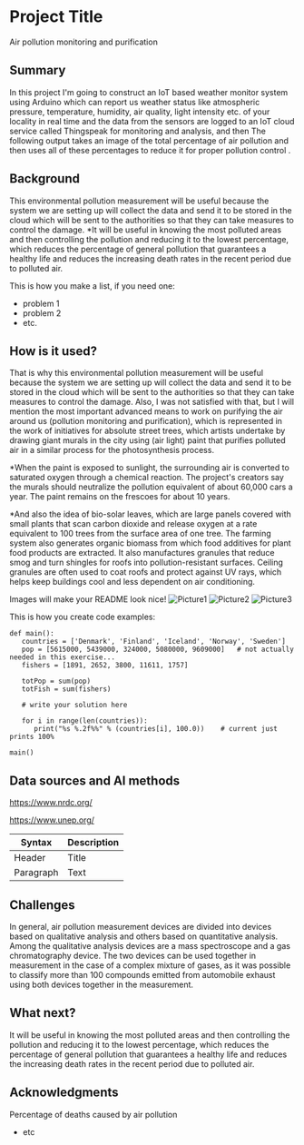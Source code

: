 # Project Title

Air pollution monitoring and purification
## Summary

 In this project I'm going to construct an IoT based weather monitor system using Arduino which can report us weather status like atmospheric pressure, temperature, humidity, air quality, light intensity etc. of your locality in real time and the data from the sensors are logged to an IoT cloud service called Thingspeak for monitoring and analysis, and then The following output takes an image of the total percentage of air pollution and then uses all of these percentages  to reduce  it for proper  pollution control .

## Background

This environmental pollution measurement will be useful because the system we are setting up will collect the data and send it to be stored in the cloud which will be sent to the authorities so that they can take measures to control the damage.
*It will be useful in knowing the most polluted areas and then controlling the pollution and reducing it to the lowest percentage, which reduces the percentage of general pollution that guarantees a healthy life and reduces the increasing death rates in the recent period due to polluted air.

This is how you make a list, if you need one:
* problem 1
* problem 2
* etc.


## How is it used?

That is why this environmental pollution measurement will be useful because the system we are setting up will collect the data and send it to be stored in the cloud which will be sent to the authorities so that they can take measures to control the damage.
Also, I was not satisfied with that, but I will mention the most important advanced means to work on purifying the air around us (pollution monitoring and purification), which is represented in the work of initiatives for absolute street trees, which artists undertake by drawing giant murals in the city using (air light) paint that purifies polluted air in a similar process for the photosynthesis process.

*When the paint is exposed to sunlight, the surrounding air is converted to saturated oxygen through a chemical reaction. The project's creators say the murals should neutralize the pollution equivalent of about 60,000 cars a year. The paint remains on the frescoes for about 10 years.

*And also the idea of ​​bio-solar leaves, which are large panels covered with small plants that scan carbon dioxide and release oxygen at a rate equivalent to 100 trees from the surface area of ​​one tree. The farming system also generates organic biomass from which food additives for plant food products are extracted.
It also manufactures granules that reduce smog and turn shingles for roofs into pollution-resistant surfaces. Ceiling granules are often used to coat roofs and protect against UV rays, which helps keep buildings cool and less dependent on air conditioning.

Images will make your README look nice!
![Picture1](https://user-images.githubusercontent.com/96638371/159126247-25cb7b2a-6d7f-463a-ade8-ca759adb7d77.jpg)
![Picture2](https://user-images.githubusercontent.com/96638371/159126254-38d594e6-d732-441f-9f5c-2f28cc1614c3.png)
![Picture3](https://user-images.githubusercontent.com/96638371/159126267-cd173af4-de65-4990-8eba-9e2572da00b1.png)




This is how you create code examples:
```
def main():
   countries = ['Denmark', 'Finland', 'Iceland', 'Norway', 'Sweden']
   pop = [5615000, 5439000, 324000, 5080000, 9609000]   # not actually needed in this exercise...
   fishers = [1891, 2652, 3800, 11611, 1757]

   totPop = sum(pop)
   totFish = sum(fishers)

   # write your solution here

   for i in range(len(countries)):
      print("%s %.2f%%" % (countries[i], 100.0))    # current just prints 100%

main()
```


## Data sources and AI methods
https://www.nrdc.org/

https://www.unep.org/

| Syntax      | Description |
| ----------- | ----------- |
| Header      | Title       |
| Paragraph   | Text        |

## Challenges

In general, air pollution measurement devices are divided into devices based on qualitative analysis and others based on quantitative analysis. Among the qualitative analysis devices are a mass spectroscope and a gas chromatography device. The two devices can be used together in measurement in the case of a complex mixture of gases, as it was possible to classify more than 100 compounds emitted from automobile exhaust using both devices together in the measurement.
## What next?

It will be useful in knowing the most polluted areas and then controlling the pollution and reducing it to the lowest percentage, which reduces the percentage of general pollution that guarantees a healthy life and reduces the increasing death rates in the recent period due to polluted air.

## Acknowledgments
Percentage of deaths caused by air pollution

 
* etc
